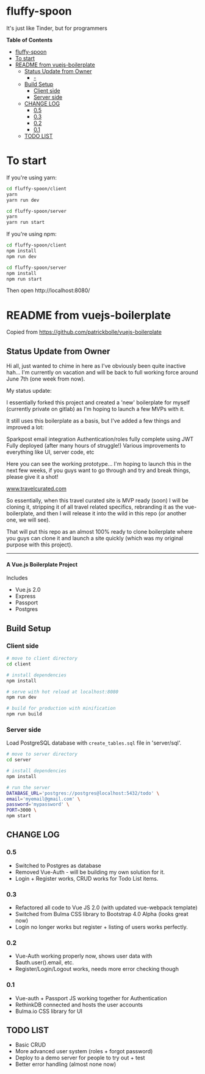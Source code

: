 # fluffy-spoon
It's just like Tinder, but for programmers 

<!-- markdown-toc start - Don't edit this section. Run M-x markdown-toc-generate-toc again -->
**Table of Contents**

- [fluffy-spoon](#fluffy-spoon)
- [To start](#to-start)
- [README from vuejs-boilerplate](#readme-from-vuejs-boilerplate)
    - [Status Update from Owner](#status-update-from-owner)
        - [-](#-)
    - [Build Setup](#build-setup)
        - [Client side](#client-side)
        - [Server side](#server-side)
    - [CHANGE LOG](#change-log)
        - [0.5](#05)
        - [0.3](#03)
        - [0.2](#02)
        - [0.1](#01)
    - [TODO LIST](#todo-list)

<!-- markdown-toc end -->

# To start

If you're using yarn:
```bash
cd fluffy-spoon/client
yarn
yarn run dev

cd fluffy-spoon/server
yarn
yarn run start
```

If you're using npm:
```bash
cd fluffy-spoon/client
npm install
npm run dev

cd fluffy-spoon/server
npm install
npm run start
```

Then open http://localhost:8080/


 
# README from vuejs-boilerplate

Copied from https://github.com/patrickbolle/vuejs-boilerplate

## Status Update from Owner

Hi all, just wanted to chime in here as I've obviously been quite inactive hah...
I'm currently on vacation and will be back to full working force around June 7th (one week from now).

My status update:

I essentially forked this project and created a 'new' boilerplate for myself (currently private on gitlab) as I'm hoping to launch a few MVPs with it.

It still uses this boilerplate as a basis, but I've added a few things and improved a lot:

Sparkpost email integration
Authentication/roles fully complete using JWT
Fully deployed (after many hours of struggle!)
Various improvements to everything like UI, server code, etc

Here you can see the working prototype... I'm hoping to launch this in the next few weeks, if you guys want to go through and try and break things, please give it a shot!

www.travelcurated.com

So essentially, when this travel curated site is MVP ready (soon) I will be cloning it, stripping it of all travel related specifics, rebranding it as the vue-boilerplate, and then I will release it into the wild in this repo (or another one, we will see).

That will put this repo as an almost 100% ready to clone boilerplate where you guys can clone it and launch a site quickly (which was my original purpose with this project).

---


#### A Vue.js Boilerplate Project
Includes
- Vue.js 2.0
- Express
- Passport
- Postgres


## Build Setup

### Client side

``` bash
# move to client directory
cd client

# install dependencies
npm install

# serve with hot reload at localhost:8080
npm run dev

# build for production with minification
npm run build
```

### Server side

Load PostgreSQL database with `create_tables.sql` file in 'server/sql'.

``` bash
# move to server directory
cd server

# install dependencies
npm install

# run the server
DATABASE_URL='postgres://postgres@localhost:5432/todo' \
email='myemail@gmail.com' \
password='mypassword' \
PORT=3000 \
npm start
```

## CHANGE LOG
### 0.5
- Switched to Postgres as database
- Removed Vue-Auth - will be building my own solution for it.
- Login + Register works, CRUD works for Todo List items.

### 0.3
- Refactored all code to Vue JS 2.0 (with updated vue-webpack template)
- Switched from Bulma CSS library to Bootstrap 4.0 Alpha (looks great now)
- Login no longer works but register + listing of users works perfectly.

### 0.2
- Vue-Auth working properly now, shows user data with $auth.user().email, etc.
- Register/Login/Logout works, needs more error checking though

### 0.1
- Vue-auth + Passport JS working together for Authentication
- RethinkDB connected and hosts the user accounts
- Bulma.io CSS library for UI

## TODO LIST
- Basic CRUD
- More advanced user system (roles + forgot password)
- Deploy to a demo server for people to try out + test
- Better error handling (almost none now)
